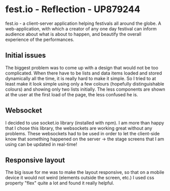 # fest.io - Reflection - UP879244

fest.io - a client-server application helping festivals all around the globe.
A web-application, with which a creator of any one day festival can inform audience about what is about to happen, and beautify the overall experience of the performances.

Initial issues
--------------

The biggest problem was to come up with a design that would not be too complicated.
When there have to be lists and data items loaded and stored dynamically all the time, it is really hard to make it simple.
So I tried to at least make it look simple using only a few colours (hopefully distinguishable colours) and showing only two lists initially.
The less components are shown at the user at the first load of the page, the less confused he is.

Websocket
---------

I decided to use socket.io library (installed with npm). I am more than happy that I chose this library, the websockets are working great without any problems.
These websockets had to be used in order to let the client-side know that something happened on the server -> the stage screens that I am using can be updated in real-time!

Responsive layout
-----------------

The big issue for me was to make the layout responsive, so that on a mobile device it would not weird (elements outside the screen, etc.)
I used css property "flex" quite a lot and found it really helpful.